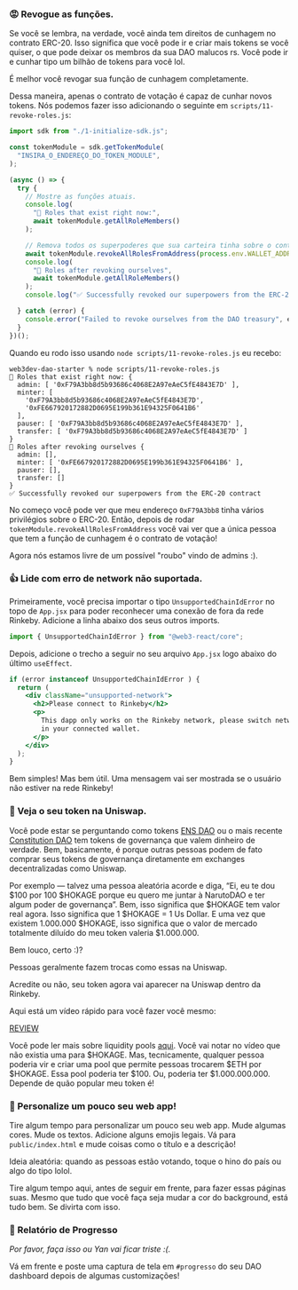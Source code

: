 ### 😡 Revogue as funções.

Se você se lembra, na verdade, você ainda tem direitos de cunhagem no contrato ERC-20. Isso significa que você pode ir e criar mais tokens se você quiser, o que pode deixar os membros da sua DAO malucos rs. Você pode ir e cunhar tipo um bilhão de tokens para você lol.

É melhor você revogar sua função de cunhagem completamente.

Dessa maneira, apenas o contrato de votação é capaz de cunhar novos tokens. Nós podemos fazer isso adicionando o seguinte em `scripts/11-revoke-roles.js`:

```jsx
import sdk from "./1-initialize-sdk.js";

const tokenModule = sdk.getTokenModule(
  "INSIRA_O_ENDEREÇO_DO_TOKEN_MODULE",
);

(async () => {
  try {
    // Mostre as funções atuais.
    console.log(
      "👀 Roles that exist right now:",
      await tokenModule.getAllRoleMembers()
    );

    // Remova todos os superpoderes que sua carteira tinha sobre o contrato ERC-20.
    await tokenModule.revokeAllRolesFromAddress(process.env.WALLET_ADDRESS);
    console.log(
      "🎉 Roles after revoking ourselves",
      await tokenModule.getAllRoleMembers()
    );
    console.log("✅ Successfully revoked our superpowers from the ERC-20 contract");

  } catch (error) {
    console.error("Failed to revoke ourselves from the DAO treasury", error);
  }
})();
```

Quando eu rodo isso usando `node scripts/11-revoke-roles.js` eu recebo:

```plaintext
web3dev-dao-starter % node scripts/11-revoke-roles.js
👀 Roles that exist right now: {
  admin: [ '0xF79A3bb8d5b93686c4068E2A97eAeC5fE4843E7D' ],
  minter: [
    '0xF79A3bb8d5b93686c4068E2A97eAeC5fE4843E7D',
    '0xFE667920172882D0695E199b361E94325F0641B6'
  ],
  pauser: [ '0xF79A3bb8d5b93686c4068E2A97eAeC5fE4843E7D' ],
  transfer: [ '0xF79A3bb8d5b93686c4068E2A97eAeC5fE4843E7D' ]
}
🎉 Roles after revoking ourselves {
  admin: [],
  minter: [ '0xFE667920172882D0695E199b361E94325F0641B6' ],
  pauser: [],
  transfer: []
}
✅ Successfully revoked our superpowers from the ERC-20 contract
```

No começo você pode ver que meu endereço `0xF79A3bb8` tinha vários privilégios sobre o ERC-20. Então, depois de rodar `tokenModule.revokeAllRolesFromAddress` você vai ver que a única pessoa que tem a função de cunhagem é o contrato de votação!

Agora nós estamos livre de um possível "roubo" vindo de admins :).

### 👍 Lide com erro de network não suportada.

Primeiramente, você precisa importar o tipo `UnsupportedChainIdError` no topo de `App.jsx` para poder reconhecer uma conexão de fora da rede Rinkeby. Adicione a linha abaixo dos seus outros imports.

```jsx
import { UnsupportedChainIdError } from "@web3-react/core";
```

Depois, adicione o trecho a seguir no seu arquivo `App.jsx` logo abaixo do último `useEffect`.

```jsx
if (error instanceof UnsupportedChainIdError ) {
  return (
    <div className="unsupported-network">
      <h2>Please connect to Rinkeby</h2>
      <p>
        This dapp only works on the Rinkeby network, please switch networks
        in your connected wallet.
      </p>
    </div>
  );
}
```

Bem simples! Mas bem útil. Uma mensagem vai ser mostrada se o usuário não estiver na rede Rinkeby!

### 🤑 Veja o seu token na Uniswap.

Você pode estar se perguntando como tokens [ENS DAO](https://coinmarketcap.com/currencies/ethereum-name-service/) ou o mais recente [Constitution DAO](https://coinmarketcap.com/currencies/constitutiondao/) tem tokens de governança que valem dinheiro de verdade. Bem, basicamente, é porque outras pessoas podem de fato comprar seus tokens de governança diretamente em exchanges decentralizadas como Uniswap.

Por exemplo — talvez uma pessoa aleatória acorde e diga, “Ei, eu te dou $100 por 100 $HOKAGE porque eu quero me juntar à NarutoDAO e ter algum poder de governança”. Bem, isso significa que $HOKAGE tem valor real agora. Isso significa que 1 $HOKAGE = 1 Us Dollar. E uma vez que existem 1.000.000 $HOKAGE, isso significa que o valor de mercado totalmente diluído do meu token valeria $1.000.000.

Bem louco, certo :)?

Pessoas geralmente fazem trocas como essas na Uniswap.

Acredite ou não, seu token agora vai aparecer na Uniswap dentro da Rinkeby.

Aqui está um vídeo rápido para você fazer você mesmo: 

[REVIEW](https://www.loom.com/share/8c235f0c5d974c978e5dbd564bbca59d)

Você pode ler mais sobre liquidity pools [aqui](https://docs.uniswap.org/protocol/V2/concepts/core-concepts/pools). Você vai notar no vídeo que não existia uma para $HOKAGE. Mas, tecnicamente, qualquer pessoa poderia vir e criar uma pool que permite pessoas trocarem $ETH por $HOKAGE. Essa pool poderia ter $100. Ou, poderia ter $1.000.000.000. Depende de quão popular meu token é!

### 🎨 Personalize um pouco seu web app!

Tire algum tempo para personalizar um pouco seu web app. Mude algumas cores. Mude os textos. Adicione alguns emojis legais. Vá para `public/index.html` e mude coisas como o título e a descrição!

Ideia aleatória: quando as pessoas estão votando, toque o hino do país ou algo do tipo lolol.

Tire algum tempo aqui, antes de seguir em frente, para fazer essas páginas suas. Mesmo que tudo que você faça seja mudar a cor do background, está tudo bem. Se divirta com isso.

### 🚨 Relatório de Progresso

*Por favor, faça isso ou Yan vai ficar triste :(.*

Vá em frente e poste uma captura de tela em `#progresso` do seu DAO dashboard depois de algumas customizações!
